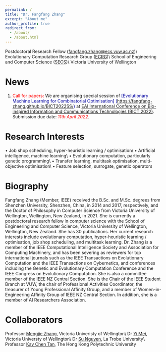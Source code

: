 ```yaml
---
permalink: /
title: "Dr. Fangfang Zhang"
excerpt: "About me"
author_profile: true
redirect_from: 
  - /about/
  - /about.html
---
```


Postdoctoral Research Fellow (<span style="color: #0000a0">fangfang.zhang@ecs.vuw.ac.nz</span>)\\
Evolutionary Computation Research Group ([ECRG](https://ecs.wgtn.ac.nz/Groups/ECRG/WebHome))\\
School of Engineering and Computer Science ([SECS](https://www.wgtn.ac.nz/engineering/school-of-engineering-and-computer-science))\\
Victoria University of Wellington

News
======
1. <span style="color: #FF0000">Call for papers:</span> We are organising special session of <span style="color: #0000a0"> [Evolutionary Machine Learning for Combinatorial Optimisation] (https://fangfang-zhang.github.io/BICT2022SS/) </span> at [EAI International Conference on Bio-inspired Information and Communications Technologies (BICT 2022)](https://bionetics.eai-conferences.org/2022/). Submission due date: <span style="color: #FF0000"><i> 11th April 2022</i></span>.


Research Interests
======
• Job shop scheduling, hyper-heuristic learning / optimisation\\
• Artificial intelligence, machine learning\\
• Evolutionary computation, particularly genetic programming\\
• Transfer learning, multitask optimisation, multi-objective optimisation\\
• Feature selection, surrogate, genetic operators


Biography
======
Fangfang Zhang (Member, IEEE) received the B.Sc. and M.Sc. degrees from Shenzhen University, Shenzhen, China, in 2014 and 2017, respectively, and the Doctor of Philosophy in Computer Science from Victoria University of Wellington, Wellington, New Zealand, in 2021. She is currently a postdoctoral research fellow in computer science with the School of Engineering and Computer Science, Victoria University of Wellington, Wellington, New Zealand. She has 30 publications. Her current research interests include evolutionary computation, hyper-heuristic learning / optimisation,
job shop scheduling, and multitask learning. Dr. Zhang is a member of the IEEE Computational Intelligence Society and Association for Computing Machinery, and has been severing as reviewers for top international journals such as the IEEE Transactions on Evolutionary Computation and the IEEE Transactions on Cybernetics, and conferences including the Genetic and Evolutionary Computation Conference and the IEEE Congress on Evolutionary Computation. She is also a committee member of the IEEE NZ Central Section. She is the Chair of the IEEE Student Branch at VUW, the chair of Professional Activities Coordinator, the treasurer of Young Professional Affinity Group, and a member of Women-in-Engineering Affinity Group of IEEE NZ Central Section. In addition, she is a member of AI Researchers Association.


Collaborators
======
Professor [Mengjie Zhang](https://scholar.google.co.nz/citations?user=hLvGrrkAAAAJ&hl=en), Victoria Univeristy of Wellington\\
Dr [Yi Mei](https://scholar.google.co.nz/citations?user=vTC_7_wAAAAJ&hl=en), Victoria Universty of Wellington\\
Dr [Su Nguyen](https://scholar.google.co.nz/citations?user=PQYVtl4AAAAJ&hl=en), La Trobe University\\
Professor [Kay Chen Tan](https://scholar.google.com/citations?user=LFngSp0AAAAJ&hl=en), The Hong Kong Polytechnic University




